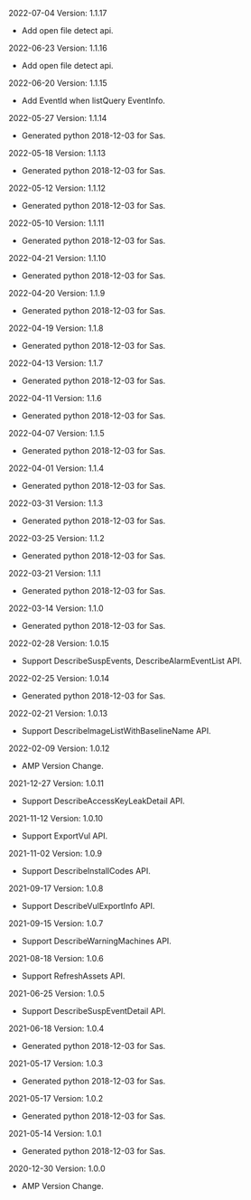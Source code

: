2022-07-04 Version: 1.1.17
- Add open file detect api.

2022-06-23 Version: 1.1.16
- Add open file detect api.

2022-06-20 Version: 1.1.15
- Add EventId when listQuery EventInfo.

2022-05-27 Version: 1.1.14
- Generated python 2018-12-03 for Sas.

2022-05-18 Version: 1.1.13
- Generated python 2018-12-03 for Sas.

2022-05-12 Version: 1.1.12
- Generated python 2018-12-03 for Sas.

2022-05-10 Version: 1.1.11
- Generated python 2018-12-03 for Sas.

2022-04-21 Version: 1.1.10
- Generated python 2018-12-03 for Sas.

2022-04-20 Version: 1.1.9
- Generated python 2018-12-03 for Sas.

2022-04-19 Version: 1.1.8
- Generated python 2018-12-03 for Sas.

2022-04-13 Version: 1.1.7
- Generated python 2018-12-03 for Sas.

2022-04-11 Version: 1.1.6
- Generated python 2018-12-03 for Sas.

2022-04-07 Version: 1.1.5
- Generated python 2018-12-03 for Sas.

2022-04-01 Version: 1.1.4
- Generated python 2018-12-03 for Sas.

2022-03-31 Version: 1.1.3
- Generated python 2018-12-03 for Sas.

2022-03-25 Version: 1.1.2
- Generated python 2018-12-03 for Sas.

2022-03-21 Version: 1.1.1
- Generated python 2018-12-03 for Sas.

2022-03-14 Version: 1.1.0
- Generated python 2018-12-03 for Sas.

2022-02-28 Version: 1.0.15
- Support DescribeSuspEvents, DescribeAlarmEventList API.

2022-02-25 Version: 1.0.14
- Generated python 2018-12-03 for Sas.

2022-02-21 Version: 1.0.13
- Support DescribeImageListWithBaselineName API.

2022-02-09 Version: 1.0.12
- AMP Version Change.

2021-12-27 Version: 1.0.11
- Support DescribeAccessKeyLeakDetail API.

2021-11-12 Version: 1.0.10
- Support ExportVul API.

2021-11-02 Version: 1.0.9
- Support DescribeInstallCodes API.

2021-09-17 Version: 1.0.8
- Support DescribeVulExportInfo API.

2021-09-15 Version: 1.0.7
- Support DescribeWarningMachines API.

2021-08-18 Version: 1.0.6
- Support RefreshAssets API.

2021-06-25 Version: 1.0.5
- Support DescribeSuspEventDetail API.

2021-06-18 Version: 1.0.4
- Generated python 2018-12-03 for Sas.

2021-05-17 Version: 1.0.3
- Generated python 2018-12-03 for Sas.

2021-05-17 Version: 1.0.2
- Generated python 2018-12-03 for Sas.

2021-05-14 Version: 1.0.1
- Generated python 2018-12-03 for Sas.

2020-12-30 Version: 1.0.0
- AMP Version Change.

